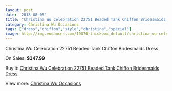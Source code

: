 ```yaml
---
layout: post
date: '2018-08-05'
title: "Christina Wu Celebration 22751 Beaded Tank Chiffon Bridesmaids Dress"
category: Christina Wu Occasions
tags: ["dress","chiffon","style","christina","special"]
image: http://img.eudances.com/19870-thickbox_default/christina-wu-celebration-22751-beaded-tank-chiffon-bridesmaids-dress.jpg
---
```

Christina Wu Celebration 22751 Beaded Tank Chiffon Bridesmaids Dress

On Sales: **$347.99**
<a href="https://www.eudances.com/en/christina-wu-occasions/5931-christina-wu-celebration-22751-beaded-tank-chiffon-bridesmaids-dress.html"><amp-img layout="responsive" width="600" height="600" src="//img.eudances.com/19870-thickbox_default/christina-wu-celebration-22751-beaded-tank-chiffon-bridesmaids-dress.jpg" alt="Christina Wu Celebration 22751 Beaded Tank Chiffon Bridesmaids Dress 0" /></a>

Buy it: [Christina Wu Celebration 22751 Beaded Tank Chiffon Bridesmaids Dress](https://www.eudances.com/en/christina-wu-occasions/5931-christina-wu-celebration-22751-beaded-tank-chiffon-bridesmaids-dress.html "Christina Wu Celebration 22751 Beaded Tank Chiffon Bridesmaids Dress")

View more: [Christina Wu Occasions](https://www.eudances.com/en/59-christina-wu-occasions "Christina Wu Occasions")
